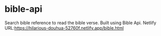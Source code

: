 # bible-api
Search bible reference to read the bible verse.
Built using Bible Api.
Netlify URL:https://hilarious-douhua-52760f.netlify.app/bible.html
